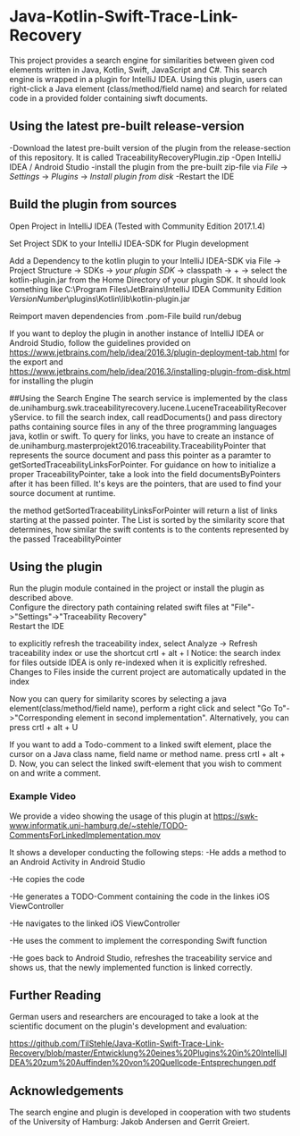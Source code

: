 # Java-Kotlin-Swift-Trace-Link-Recovery
This project provides a search engine for similarities between given cod elements written in Java, Kotlin, Swift, JavaScript and C#.
This search engine is wrapped in a plugin for IntelliJ IDEA.
Using this plugin, users can right-click a Java element (class/method/field name) and search for related code in a provided folder containing siwft documents.



## Using the latest pre-built release-version
-Download the latest pre-built version of the plugin from the release-section of this repository. It is called TraceabilityRecoveryPlugin.zip
-Open IntelliJ IDEA / Android Studio
-install the plugin from the pre-built zip-file via *File* -> *Settings* -> *Plugins* -> *Install plugin from disk*
-Restart the IDE

## Build the plugin from sources

Open Project in IntelliJ IDEA (Tested with Community Edition 2017.1.4) 

Set Project SDK to your IntelliJ IDEA-SDK for Plugin development

Add a Dependency to the kotlin plugin to your IntelliJ IDEA-SDK via File -> Project Structure -> SDKs -> *your plugin SDK* -> classpath -> + -> select the kotlin-plugin.jar from the Home Directory of your plugin SDK. 
It should look something like 
C:\Program Files\JetBrains\IntelliJ IDEA Community Edition *VersionNumber*\plugins\Kotlin\lib\kotlin-plugin.jar

Reimport maven dependencies from .pom-File
build
run/debug

If you want to deploy the plugin in another instance of IntelliJ IDEA or Android Studio, follow the guidelines provided on   https://www.jetbrains.com/help/idea/2016.3/plugin-deployment-tab.html for the export and   
https://www.jetbrains.com/help/idea/2016.3/installing-plugin-from-disk.html for installing the plugin  

##Using the Search Engine
The search service is implemented by the class de.unihamburg.swk.traceabilityrecovery.lucene.LuceneTraceabilityRecoveryService.
to fill the search index, call readDocuments() and pass directory paths containing source files in any of the three programming languages java, kotlin or swift.
To query for links, you have to create an instance of de.unihamburg.masterprojekt2016.traceability.TraceabilityPointer that represents the source document and pass this pointer as a paramter to getSortedTraceabilityLinksForPointer.
For guidance on how to initialize a proper TraceabilityPointer, take a look into the field documentsByPointers after it has been filled. It's keys are the pointers, that are used to find your source document at runtime.

the method getSortedTraceabilityLinksForPointer will return a list of links starting at the passed pointer. The List is sorted by the similarity score that determines, how similar the swift contents is to the contents represented by the passed TraceabilityPointer

## Using the plugin
Run the plugin module contained in the project or install the plugin as described above.    
Configure the directory path containing related swift files at "File"->"Settings"->"Traceability Recovery"  
Restart the IDE

to explicitly refresh the traceability index, select Analyze -> Refresh traceability index or use the shortcut crtl + alt + I
Notice: the search index for files outside IDEA is only re-indexed when it is explicitly refreshed. Changes to Files inside the current project are automatically updated in the index

Now you can query for similarity scores by selecting a java element(class/method/field name), perform a right click and select  "Go To"->"Corresponding element in second implementation". Alternatively, you can press crtl + alt + U

If you want to add a Todo-comment to a linked swift element, place the cursor on a Java class name, field name or method name. press crtl + alt + D.
Now, you can select the linked swift-element that you wish to comment on and write a comment.

### Example Video
We provide a video showing the usage of this plugin at 
https://swk-www.informatik.uni-hamburg.de/~stehle/TODO-CommentsForLinkedImplementation.mov

It shows a developer conducting the following steps:
-He adds a method to an Android Activity in Android Studio

-He copies the code

-He generates a TODO-Comment containing the code in the linkes iOS ViewController

-He navigates to the linked iOS ViewController

-He uses the comment to implement the corresponding Swift function

-He goes back to Android Studio, refreshes the traceability service and shows us, that the newly implemented function is linked correctly.

## Further Reading
German users and researchers are encouraged to take a look at the scientific document on the plugin's development and evaluation:

https://github.com/TilStehle/Java-Kotlin-Swift-Trace-Link-Recovery/blob/master/Entwicklung%20eines%20Plugins%20in%20IntelliJIDEA%20zum%20Auffinden%20von%20Quellcode-Entsprechungen.pdf

## Acknowledgements
The search engine and plugin is developed in cooperation with two students of the University of Hamburg:
Jakob Andersen and Gerrit Greiert.
